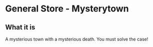 # General Store - Mysterytown

## What it is

A mysterious town with a mysterious death. You must solve the case!
